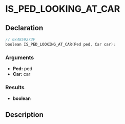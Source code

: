 # IS_PED_LOOKING_AT_CAR

## Declaration
```cpp
// 0x4859273F
boolean IS_PED_LOOKING_AT_CAR(Ped ped, Car car);
```

### Arguments
- **Ped:** ped
- **Car:** car

### Results
- **boolean**

## Description
